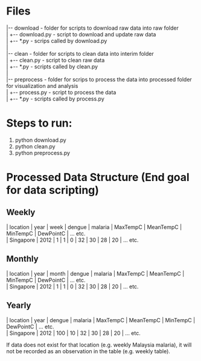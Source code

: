 # Files
  |-- download - folder for scripts to download raw data into raw folder  
  |   +-- download.py - script to download and update raw data   
  |   +-- *.py  - scrips called by download.py  
  |  
  |-- clean - folder for scripts to clean data into interim folder  
  |   +-- clean.py - script to clean raw data  
  |   +-- *.py - scripts called by clean.py  
  |  
  |-- preprocess - folder for scrips to process the data into processed folder for visualization and analysis  
  |   +-- process.py - script to process the data  
  |   +-- *.py - scripts called by process.py  

# Steps to run:
1. python download.py
2. python clean.py
3. python preprocess.py


# Processed Data Structure (End goal for data scripting)
## Weekly
| location    | year   | week | dengue | malaria | MaxTempC | MeanTempC | MinTempC | DewPointC | ... etc.  
| Singapore | 2012 | 1       | 1          | 0          | 32             | 30               | 28             | 20            | ... etc.  
## Monthly
| location    | year   | month | dengue | malaria | MaxTempC | MeanTempC | MinTempC | DewPointC | ... etc.  
| Singapore | 2012 | 1       | 1          | 0          | 32             | 30               | 28             | 20            | ... etc.  
## Yearly
| location    | year   | dengue | malaria | MaxTempC | MeanTempC | MinTempC | DewPointC | ... etc.  
| Singapore | 2012 | 100       | 10        | 32             | 30               | 28             | 20            | ... etc.  

If data does not exist for that location (e.g. weekly Malaysia malaria), it will not be recorded as an observation in the table (e.g. weekly table).
